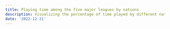 ```yaml
---
title: Playing time among the five major leagues by nations
description: Visualizing the percentage of time played by different nations in the major European football leagues
date: '2022-12-21'
---
```


<script>
    import PostImage from '$lib/components/PostImage.svelte';

    import ImgBig5 from './big5-playing-time.png';
</script>

<PostImage src={ImgBig5} title="Nations playing time in the Big-5 leagues" alt="Percentage of time played by different nations in The English Premier League, La Liga, Bundesliga, Ligue 1 and Serie A in 2021/2022 season" />
